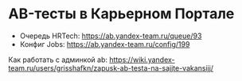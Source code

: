 # AB-тесты в Карьерном Портале

- Очередь HRTech: https://ab.yandex-team.ru/queue/93
- Конфиг Jobs: https://ab.yandex-team.ru/config/199

Как работать с админкой ab: https://wiki.yandex-team.ru/users/grisshafkn/zapusk-ab-testa-na-sajjte-vakansijj/
